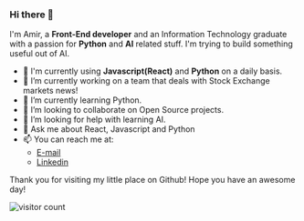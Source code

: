### Hi there 👋

<!--
**consDev/consDev** is a ✨ _special_ ✨ repository because its `README.md` (this file) appears on your GitHub profile.

Here are some ideas to get you started:
-->
I'm Amir, a **Front-End developer** and an Information Technology graduate with a passion for **Python** and **AI** related stuff. I'm trying to build something useful out of AI. 

- 🤩 I'm currently using **Javascript(React)** and **Python** on a daily basis.
- 🔭 I’m currently working on a team that deals with Stock Exchange markets news!
- 🌱 I’m currently learning Python.
- 👯 I’m looking to collaborate on Open Source projects.
- 🤔 I’m looking for help with learning AI.
- 💬 Ask me about React, Javascript and Python 
- 📫 You can reach me at: 
  - [E-mail](mailto:amirthedevops@gmail.com)
  - [Linkedin](https://www.linkedin.com/in/amirhussain-meghdadian)
  
Thank you for visiting my little place on Github! Hope you have an awesome day!

![visitor count](https://visitor-badge.glitch.me/badge?page_id=consDev/consDev)

<!--
-  Find some more stuff at https://github.com/AasaiAlangaram
- ⚡ Where to find more of my work:
  - [My website](https://apurvmishra.xyz)
  - [Devpost](https://devpost.com/apurvmishra99)


-->
